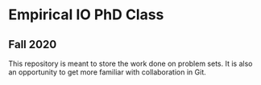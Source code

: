 # Empirical IO PhD Class
## Fall 2020
This repository is meant to store the work done on problem sets. 
It is also an opportunity to get more familiar with collaboration in Git.
